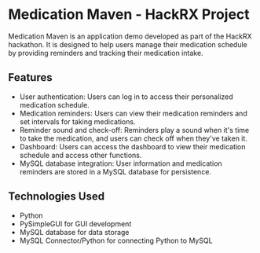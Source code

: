 # Medication Maven - HackRX Project

Medication Maven is an application demo developed as part of the HackRX hackathon. It is designed to help users manage their medication schedule by providing reminders and tracking their medication intake.

## Features

- User authentication: Users can log in to access their personalized medication schedule.
- Medication reminders: Users can view their medication reminders and set intervals for taking medications.
- Reminder sound and check-off: Reminders play a sound when it's time to take the medication, and users can check off when they've taken it.
- Dashboard: Users can access the dashboard to view their medication schedule and access other functions.
- MySQL database integration: User information and medication reminders are stored in a MySQL database for persistence.

## Technologies Used

- Python
- PySimpleGUI for GUI development
- MySQL database for data storage
- MySQL Connector/Python for connecting Python to MySQL
